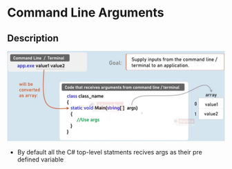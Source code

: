 # Command Line Arguments

## Description

![](command_line_arguments/image1.jpg)

- By default all the C# top-level statments recives args as their pre defined variable
